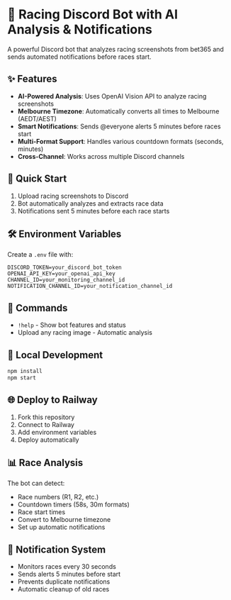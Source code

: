 # 🏇 Racing Discord Bot with AI Analysis & Notifications

A powerful Discord bot that analyzes racing screenshots from bet365 and sends automated notifications before races start.

## ✨ Features

- **AI-Powered Analysis**: Uses OpenAI Vision API to analyze racing screenshots
- **Melbourne Timezone**: Automatically converts all times to Melbourne (AEDT/AEST)
- **Smart Notifications**: Sends @everyone alerts 5 minutes before races start
- **Multi-Format Support**: Handles various countdown formats (seconds, minutes)
- **Cross-Channel**: Works across multiple Discord channels

## 🚀 Quick Start

1. Upload racing screenshots to Discord
2. Bot automatically analyzes and extracts race data
3. Notifications sent 5 minutes before each race starts

## 🛠️ Environment Variables

Create a `.env` file with:

```env
DISCORD_TOKEN=your_discord_bot_token
OPENAI_API_KEY=your_openai_api_key
CHANNEL_ID=your_monitoring_channel_id
NOTIFICATION_CHANNEL_ID=your_notification_channel_id
```

## 📝 Commands

- `!help` - Show bot features and status
- Upload any racing image - Automatic analysis

## 🔧 Local Development

```bash
npm install
npm start
```

## 🌐 Deploy to Railway

1. Fork this repository
2. Connect to Railway
3. Add environment variables
4. Deploy automatically

## 📊 Race Analysis

The bot can detect:
- Race numbers (R1, R2, etc.)
- Countdown timers (58s, 30m formats)
- Race start times
- Convert to Melbourne timezone
- Set up automatic notifications

## 🔔 Notification System

- Monitors races every 30 seconds
- Sends alerts 5 minutes before start
- Prevents duplicate notifications
- Automatic cleanup of old races
